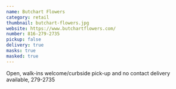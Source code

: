 ```yaml
---
name: Butchart Flowers
category: retail
thumbnail: butchart-flowers.jpg
website: https://www.butchartflowers.com/
number: 816-279-2735
pickup: false
delivery: true
masks: true
masked: true
---
```


Open, walk-ins welcome/curbside pick-up and no contact delivery available, 279-2735
